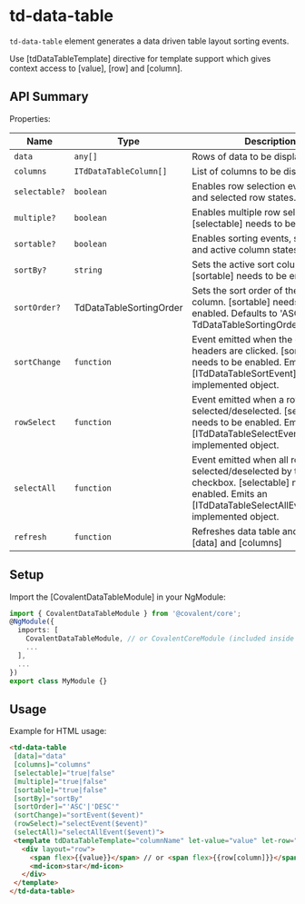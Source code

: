 # td-data-table

`td-data-table` element generates a data driven table layout sorting events.

Use [tdDataTableTemplate] directive for template support which gives context access to [value], [row] and [column].

## API Summary

Properties:

| Name | Type | Description |
| --- | --- | --- |
| `data` | `any[]` | Rows of data to be displayed.
| `columns` | `ITdDataTableColumn[]` | List of columns to be displayed.
| `selectable?` | `boolean` | Enables row selection events, hover and selected row states.
| `multiple?` | `boolean` | Enables multiple row selection. [selectable] needs to be enabled.
| `sortable?` | `boolean` | Enables sorting events, sort icons and active column states.
| `sortBy?` | `string` | Sets the active sort column. [sortable] needs to be enabled.
| `sortOrder?` | TdDataTableSortingOrder | Sets the sort order of the [sortBy] column. [sortable] needs to be enabled. Defaults to 'ASC' or TdDataTableSortingOrder.Ascending
| `sortChange` | `function` | Event emitted when the column headers are clicked. [sortable] needs to be enabled. Emits an [ITdDataTableSortEvent] implemented object.
| `rowSelect` | `function` | Event emitted when a row is selected/deselected. [selectable] needs to be enabled. Emits an [ITdDataTableSelectEvent] implemented object.
| `selectAll` | `function` | Event emitted when all rows are selected/deselected by the all checkbox. [selectable] needs to be enabled. Emits an [ITdDataTableSelectAllEvent] implemented object.
| `refresh` | `function` |  Refreshes data table and rerenders [data] and [columns]

## Setup

Import the [CovalentDataTableModule] in your NgModule:

```typescript
import { CovalentDataTableModule } from '@covalent/core';
@NgModule({
  imports: [
    CovalentDataTableModule, // or CovalentCoreModule (included inside of it)
    ...
  ],
  ...
})
export class MyModule {}
```

## Usage

Example for HTML usage:

 ```html
<td-data-table
  [data]="data"
  [columns]="columns"
  [selectable]="true|false"
  [multiple]="true|false"
  [sortable]="true|false"
  [sortBy]="sortBy"
  [sortOrder]="'ASC'|'DESC'"
  (sortChange)="sortEvent($event)"
  (rowSelect)="selectEvent($event)"
  (selectAll)="selectAllEvent($event)">
  <template tdDataTableTemplate="columnName" let-value="value" let-row="row" let-column="column">
    <div layout="row">
      <span flex>{{value}}</span> // or <span flex>{{row[column]}}</span>
      <md-icon>star</md-icon>
    </div>
  </template>
</td-data-table>
 ```
